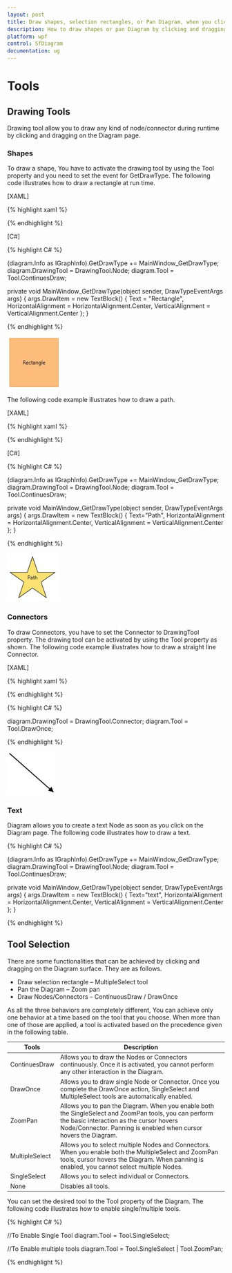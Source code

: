 ```yaml
---
layout: post
title: Draw shapes, selection rectangles, or Pan Diagram, when you click and drag over the Digram surface
description: How to draw shapes or pan Diagram by clicking and dragging over the Diagram surface?
platform: wpf
control: SfDiagram
documentation: ug
---
```


# Tools

## Drawing Tools

Drawing tool allow you to draw any kind of node/connector during runtime by clicking and dragging on the Diagram page.

### Shapes

To draw a shape, You have to activate the drawing tool by using the Tool property and you need to set the event for GetDrawType. The following code illustrates how to draw a rectangle at run time.

[XAML]

{% highlight xaml %}

<Style TargetType="Path" x:Key="shapestyle">
  <Setter Property="Fill" Value="#fcbc7c"></Setter>
    <Setter Property="Stroke" Value="#f89b4c"/>
    <Setter Property="Stretch" Value="Fill"></Setter>
</Style>

<Style TargetType="{x:Type diagram:Node}">
  <Setter Property="Shape">
    <Setter.Value>
      <RectangleGeometry Rect="10,10,10,10"/>
    </Setter.Value>
  </Setter>
  <Setter Property="ShapeStyle" Value="{StaticResource shapestyle}"></Setter>
</Style>

{% endhighlight %}

[C#]

{% highlight C# %}

(diagram.Info as IGraphInfo).GetDrawType += MainWindow_GetDrawType;
diagram.DrawingTool = DrawingTool.Node;
diagram.Tool = Tool.ContinuesDraw;

private void MainWindow_GetDrawType(object sender, DrawTypeEventArgs args)
{
	args.DrawItem = new TextBlock()
	{
		Text = "Rectangle",
		HorizontalAlignment = HorizontalAlignment.Center,
		VerticalAlignment = VerticalAlignment.Center
	};
}

{% endhighlight %}

![](Tools_images/Tools_img1.jpeg)

The following code example illustrates how to draw a path.

[XAML]

{% highlight xaml %}

<Style TargetType="Path" x:Key="shapestyle">
  <Setter Property="Fill" Value="#fbe172"></Setter>
  <Setter Property="Stroke" Value="Black"/>
  <Setter Property="Stretch" Value="Fill"></Setter>
</Style>

<Style TargetType="{x:Type diagram:Node}">
  <Setter Property="Shape" Value="M13.560 67.524 L 21.941 41.731 L 0.000 25.790 L
                                  27.120 25.790 L 35.501 0.000 L 43.882 25.790 L 71.000 
                                  25.790 L 49.061 41.731 L 57.441 67.524 L 35.501 
                                  51.583 z"></Setter>
 <Setter Property="ShapeStyle" Value="{StaticResource shapestyle}"></Setter>
</Style>

{% endhighlight %}

[C#]

{% highlight C# %}

(diagram.Info as IGraphInfo).GetDrawType += MainWindow_GetDrawType;
diagram.DrawingTool = DrawingTool.Node;
diagram.Tool = Tool.ContinuesDraw;

private void MainWindow_GetDrawType(object sender, DrawTypeEventArgs args)
{
	args.DrawItem = new TextBlock()
	{
		Text="Path",
		HorizontalAlignment = HorizontalAlignment.Center,
		VerticalAlignment = VerticalAlignment.Center
	};
}

{% endhighlight %}

![](Tools_images/Tools_img2.jpeg)

### Connectors

To draw Connectors, you have to set the Connector to DrawingTool property. The drawing tool can be activated by using the Tool property as shown. The following code example illustrates how to draw a straight line Connector.

[XAML]

{% highlight xaml %}

<Style x:Key="decoratorstyle" TargetType="Path">
  <Setter Property="Stroke" Value="Black" />
  <Setter Property="Fill" Value="Black" />
  <Setter Property="StrokeThickness" Value="1" />
</Style>

<Style TargetType="Path" x:Key="connectorstyle">
  <Setter Property="Stroke" Value="Black"></Setter>
  <Setter Property="StrokeThickness" Value="2"></Setter>
</Style>

<Style TargetType="{x:Type diagram:Connector}">
  <Setter Property="TargetDecoratorStyle" Value="{StaticResource decoratorstyle1}"/>
  <Setter Property="ConnectorGeometryStyle" Value="{StaticResource connectorstyle}"/>
</Style>

{% endhighlight %}

{% highlight C# %}

diagram.DrawingTool = DrawingTool.Connector;
diagram.Tool = Tool.DrawOnce;

{% endhighlight %}

![](Tools_images/Tools_img3.jpg)

### Text

Diagram allows you to create a text Node as soon as you click on the Diagram page. The following code illustrates how to draw a text.

{% highlight C# %}

(diagram.Info as IGraphInfo).GetDrawType += MainWindow_GetDrawType;
diagram.DrawingTool = DrawingTool.Node;
diagram.Tool = Tool.ContinuesDraw;

private void MainWindow_GetDrawType(object sender, DrawTypeEventArgs args)
{
	args.DrawItem = new TextBlock()
	{
		Text="text",
		HorizontalAlignment = HorizontalAlignment.Center,
		VerticalAlignment = VerticalAlignment.Center
	};
}

{% endhighlight %}

## Tool Selection

There are some functionalities that can be achieved by clicking and dragging on the Diagram surface. They are as follows.

* Draw selection rectangle – MultipleSelect tool
* Pan the Diagram – Zoom pan
* Draw Nodes/Connectors – ContinuousDraw / DrawOnce

As all the three behaviors are completely different, You can achieve only one behavior at a time based on the tool that you choose. When more than one of those are applied, a tool is activated based on the precedence given in the following table.

| Tools | Description |
|---|---|
| ContinuesDraw | Allows you to draw the Nodes or Connectors continuously. Once it is activated, you cannot perform any other interaction in the Diagram. |
| DrawOnce | Allows you to draw single Node or Connector. Once you complete the DrawOnce action, SingleSelect and MultipleSelect tools are automatically enabled. |
| ZoomPan | Allows you to pan the Diagram. When you enable both the SingleSelect and ZoomPan tools, you can perform the basic interaction as the cursor hovers Node/Connector. Panning is enebled when cursor hovers the Diagram. |
| MultipleSelect | Allows you to select multiple Nodes and Connectors. When you enable both the MultipleSelect and ZoomPan tools, cursor hovers the Diagram. When panning is enabled, you cannot select multiple Nodes. |
| SingleSelect | Allows you to select individual or Connectors. |
| None | Disables all tools. |

You can set the desired tool to the Tool property of the Diagram. The following code illustrates how to enable single/multiple tools.

{% highlight C# %}

//To Enable Single Tool
diagram.Tool = Tool.SingleSelect;

//To Enable multiple tools
diagram.Tool = Tool.SingleSelect | Tool.ZoomPan; 
 
{% endhighlight %}